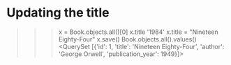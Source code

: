 # Updating the title
>>> x = Book.objects.all()[0]
>>> x.title
'1984'
>>> x.title = "Nineteen Eighty-Four"
>>> x.save()
>>> Book.objects.all().values()
<QuerySet [{'id': 1, 'title': 'Nineteen Eighty-Four', 'author': 'George Orwell', 'publication_year': 1949}]>
>>>
